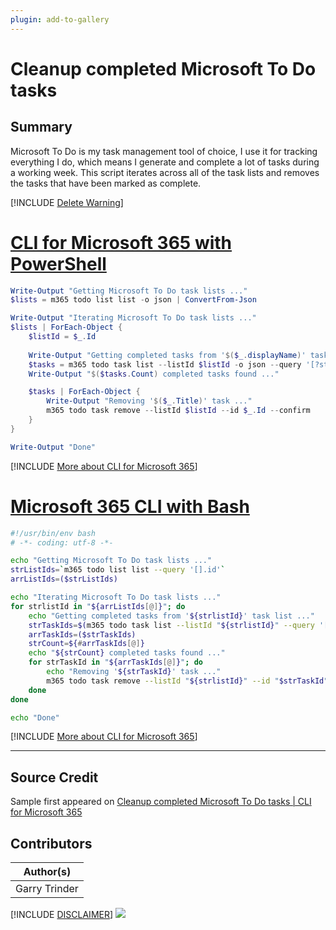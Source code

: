 ```yaml
---
plugin: add-to-gallery
---
```


# Cleanup completed Microsoft To Do tasks

## Summary

Microsoft To Do is my task management tool of choice, I use it for tracking everything I do, which means I generate and complete a lot of tasks during a working week.
This script iterates across all of the task lists and removes the tasks that have been marked as complete.
 
[!INCLUDE [Delete Warning](../../docfx/includes/DELETE-WARN.md)]

# [CLI for Microsoft 365 with PowerShell](#tab/cli-m365-ps)
```powershell
Write-Output "Getting Microsoft To Do task lists ..."
$lists = m365 todo list list -o json | ConvertFrom-Json

Write-Output "Iterating Microsoft To Do task lists ..."
$lists | ForEach-Object { 
    $listId = $_.Id
    
    Write-Output "Getting completed tasks from '$($_.displayName)' task list ..."
    $tasks = m365 todo task list --listId $listId -o json --query '[?status==`completed`]' | ConvertFrom-Json
    Write-Output "$($tasks.Count) completed tasks found ..."

    $tasks | ForEach-Object {
        Write-Output "Removing '$($_.Title)' task ..."
        m365 todo task remove --listId $listId --id $_.Id --confirm
    }
}

Write-Output "Done"
```
[!INCLUDE [More about CLI for Microsoft 365](../../docfx/includes/MORE-CLIM365.md)]
 
# [Microsoft 365 CLI with Bash](#tab/m365cli-bash)
```bash
#!/usr/bin/env bash
# -*- coding: utf-8 -*- 

echo "Getting Microsoft To Do task lists ..."
strListIds=`m365 todo list list --query '[].id'`
arrListIds=($strListIds)

echo "Iterating Microsoft To Do task lists ..."
for strlistId in "${arrListIds[@]}"; do
    echo "Getting completed tasks from '${strlistId}' task list ..."
    strTaskIds=$(m365 todo task list --listId "${strlistId}" --query '[?status==`completed`].id')
    arrTaskIds=($strTaskIds)
    strCount=${#arrTaskIds[@]}
    echo "${strCount} completed tasks found ..."    
    for strTaskId in "${arrTaskIds[@]}"; do
        echo "Removing '${strTaskId}' task ..."
        m365 todo task remove --listId "${strlistId}" --id "$strTaskId" --confirm
    done
done

echo "Done"
```
[!INCLUDE [More about CLI for Microsoft 365](../../docfx/includes/MORE-CLIM365.md)]
***

## Source Credit

Sample first appeared on [Cleanup completed Microsoft To Do tasks | CLI for Microsoft 365](https://pnp.github.io/cli-microsoft365/sample-scripts/todo/cleanup-completed-todos/)

## Contributors

| Author(s) |
|-----------|
| Garry Trinder |


[!INCLUDE [DISCLAIMER](../../docfx/includes/DISCLAIMER.md)]
<img src="https://telemetry.sharepointpnp.com/script-samples/scripts/todo-cleanup-completed-todos" aria-hidden="true" />